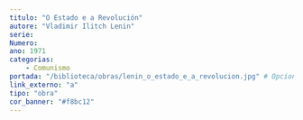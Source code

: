 ```yaml
---
titulo: "O Estado e a Revolución"
autore: "Vladimir Ilitch Lenin"
serie:
Numero:
ano: 1971
categorias:
    - Comunismo
portada: "/biblioteca/obras/lenin_o_estado_e_a_revolucion.jpg" # Opcional, imaxe da portada
link_externo: "a"
tipo: "obra"
cor_banner: "#f8bc12"
---
```

